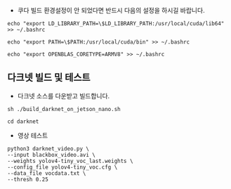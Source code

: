 * 쿠다 빌드 환경설정이 안 되었다면 반드시 다음의 설정을 하시길 바랍니다.
```
echo "export LD_LIBRARY_PATH=\$LD_LIBRARY_PATH:/usr/local/cuda/lib64" >> ~/.bashrc
```
```
echo "export PATH=\$PATH:/usr/local/cuda/bin" >> ~/.bashrc
```
```
echo "export OPENBLAS_CORETYPE=ARMV8" >> ~/.bashrc
```

## 다크넷 빌드 및 테스트

* 다크넷 소스를 다운받고 빌드합니다.
```
sh ./build_darknet_on_jetson_nano.sh
```
```
cd darknet
```

* 영상 테스트
```
python3 darknet_video.py \
--input blackbox_video.avi \
--weights yolov4-tiny_voc_last.weights \
--config_file yolov4-tiny_voc.cfg \
--data_file vocdata.txt \
--thresh 0.25
```

